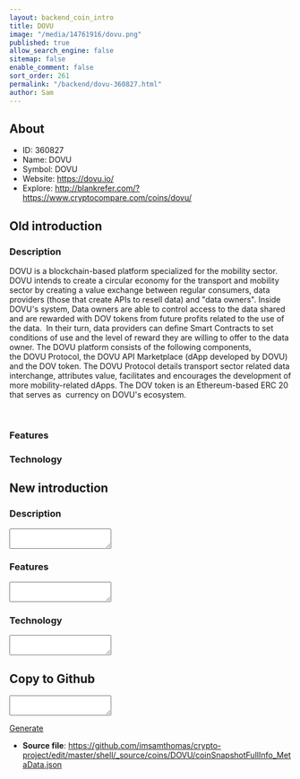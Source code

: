 ```yaml
---
layout: backend_coin_intro
title: DOVU
image: "/media/14761916/dovu.png"
published: true
allow_search_engine: false
sitemap: false
enable_comment: false
sort_order: 261
permalink: "/backend/dovu-360827.html"
author: Sam
---
```


## About

- ID: 360827
- Name: DOVU
- Symbol: DOVU
- Website: https://dovu.io/
- Explore: http://blankrefer.com/?https://www.cryptocompare.com/coins/dovu/


## Old introduction

### Description

<p>DOVU is a blockchain-based platform specialized for the mobility sector. DOVU intends to create a circular economy for the transport and mobility sector by creating a value exchange between regular consumers, data providers <span>(those that create APIs to resell data)</span> and "data owners". Inside DOVU&#39;s system, Data owners are able to control access to the data shared and are rewarded with DOV tokens from future profits related to the use of the data.  In their turn, data providers can define Smart Contracts to set conditions of use and the level of reward they are willing to offer to the data owner. The DOVU <span>platform consists of the following components, the </span>DOVU<span><span> </span>Protocol, the DOVU<span> API Marketplace </span><span>(</span>dApp<span><span> </span>developed by<span> </span></span>DOVU<span>) and the DOV token. </span>The DOVU Protocol details transport sector related data interchange, attributes<span> </span></span>value, facilitates and encourages the development of more mobility-related dApps. The DOV token is an Ethereum-based ERC 20 that serves as  currency on DOVU&#39;s ecosystem.</p><p> </p>

### Features


### Technology




## New introduction


### Description
<textarea id="meta_description" name="description"></textarea>

### Features
<textarea id="meta_features" name="features"></textarea>

### Technology
<textarea id="meta_technology" name="technology"></textarea>


## Copy to Github

<textarea id="coinsnapshotfullinfo_metadata"></textarea>

<a href="#gen" onclick="generateMetaDatJson()">Generate</a>

- **Source file**: <a href="https://github.com/imsamthomas/crypto-project/edit/master/shell/_source/coins/DOVU/coinSnapshotFullInfo_MetaData.json">https://github.com/imsamthomas/crypto-project/edit/master/shell/_source/coins/DOVU/coinSnapshotFullInfo_MetaData.json</a>

